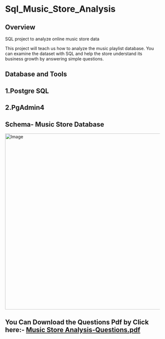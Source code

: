 # Sql_Music_Store_Analysis

## Overview

SQL project to analyze online music store data

This project  will teach us how to analyze the music playlist database. You can examine the dataset with SQL and help the store understand its business growth by answering simple questions.


## Database and Tools
## 1.Postgre SQL
## 2.PgAdmin4

## Schema- Music Store Database
<img width="710" height="574" alt="Image" src="https://github.com/user-attachments/assets/d2796e0c-55a5-46c1-b548-1c87c6e2da81" />


## You Can Download the Questions  Pdf by Click here:-  [Music Store Analysis-Questions.pdf](https://github.com/user-attachments/files/21065459/Music.Store.Analysis-Questions.pdf)
